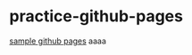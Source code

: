 # practice-github-pages

[sample github pages](https://kusa-mochi.github.io/practice-github-pages/practice001)
aaaa
